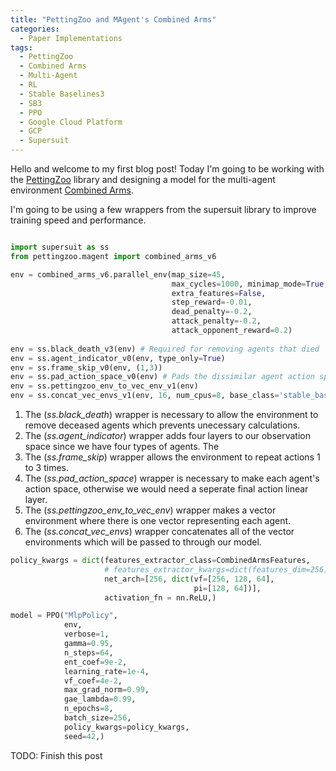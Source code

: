 ```yaml
---
title: "PettingZoo and MAgent's Combined Arms"
categories:
  - Paper Implementations
tags:
  - PettingZoo
  - Combined Arms
  - Multi-Agent
  - RL
  - Stable Baselines3
  - SB3
  - PPO
  - Google Cloud Platform
  - GCP
  - Supersuit
---
```


Hello and welcome to my first blog post! Today I'm going to be working with the [PettingZoo](https://www.pettingzoo.ml/#) library and designing a model for the multi-agent environment [Combined Arms](https://www.pettingzoo.ml/magent/combined_arms).

I'm going to be using a few wrappers from the supersuit library to improve training speed and performance.

```python

import supersuit as ss
from pettingzoo.magent import combined_arms_v6

env = combined_arms_v6.parallel_env(map_size=45,
                                    max_cycles=1000, minimap_mode=True,
                                    extra_features=False,
                                    step_reward=-0.01,
                                    dead_penalty=-0.2,
                                    attack_penalty=-0.2,
                                    attack_opponent_reward=0.2)
                                    
env = ss.black_death_v3(env) # Required for removing agents that died
env = ss.agent_indicator_v0(env, type_only=True)
env = ss.frame_skip_v0(env, (1,3))
env = ss.pad_action_space_v0(env) # Pads the dissimilar agent action spaces so that they are uniform
env = ss.pettingzoo_env_to_vec_env_v1(env)
env = ss.concat_vec_envs_v1(env, 16, num_cpus=8, base_class='stable_baselines3')
```

1. The (*ss.black_death*) wrapper is necessary to allow the environment to remove deceased agents which prevents unecessary calculations.
2. The (*ss.agent_indicator*) wrapper adds four layers to our observation space since we have four types of agents. The 
3. The (*ss.frame_skip*) wrapper allows the environment to repeat actions 1 to 3 times.
4. The (*ss.pad_action_space*) wrapper is necessary to make each agent's action space, otherwise we would need a seperate final action linear layer.
5. The (*ss.pettingzoo_env_to_vec_env*) wrapper makes a vector environment where there is one vector representing each agent.
6. The (*ss.concat_vec_envs*) wrapper concatenates all of the vector environments which will be passed to through our model.

```python
policy_kwargs = dict(features_extractor_class=CombinedArmsFeatures,
                     # features_extractor_kwargs=dict(features_dim=256),
                     net_arch=[256, dict(vf=[256, 128, 64],
                                         pi=[128, 64])],
                     activation_fn = nn.ReLU,)

model = PPO("MlpPolicy",
            env,
            verbose=1,
            gamma=0.95,
            n_steps=64,
            ent_coef=9e-2,
            learning_rate=1e-4,
            vf_coef=4e-2,
            max_grad_norm=0.99,
            gae_lambda=0.99,
            n_epochs=8,
            batch_size=256,
            policy_kwargs=policy_kwargs,
            seed=42,)
```

TODO:
Finish this post
